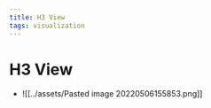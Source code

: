 ```yaml
---
title: H3 View
tags: visualization
---
```


# H3 View
- ![[../assets/Pasted image 20220506155853.png]]




































